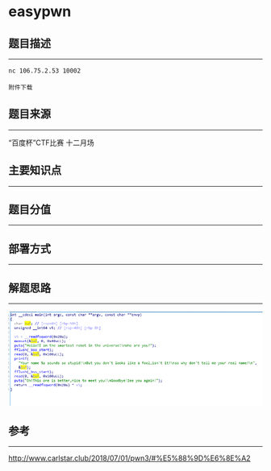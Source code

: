 # easypwn

## 题目描述
---
```
nc 106.75.2.53 10002

附件下载
```

## 题目来源
---
“百度杯”CTF比赛 十二月场

## 主要知识点
---


## 题目分值
---


## 部署方式
---


## 解题思路
---

![](images/ctf-2021-06-10-17-06-59.png)

## 参考
---
http://www.carlstar.club/2018/07/01/pwn3/#%E5%88%9D%E6%8E%A2
